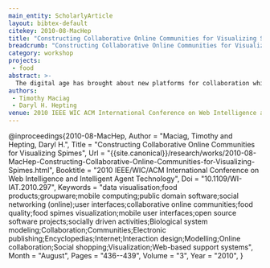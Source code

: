 ```yaml
---
main_entity: ScholarlyArticle
layout: bibtex-default
citekey: 2010-08-MacHep
title: "Constructing Collaborative Online Communities for Visualizing Spimes (2010)"
breadcrumb: "Constructing Collaborative Online Communities for Visualizing Spimes (2010)"
category: workshop
projects:
 - food
abstract: >-
  The digital age has brought about new platforms for collaboration which have provided interesting and effective ways of enabling people to engage in a wide variety of socially-driven activities. One only needs to observe the many free/libre open source software projects on the web, where millions of connected individuals actively participate in the development and deployment of a wide range of software applications and tools. For many of us, there is a great appeal to this ideology, one comprising of a more transparent and open culture of collaboration. Such activities encourage freedom and shared learning which could be considered essential to human growth and innovation. In this paper we describe research with such goals. Specific to our research includes the development of online and mobile user interfaces for the visualization of food ''spimes'' (informationally-rich food-based data), seeking to understand how best to enable and encourage people to share information/knowledge, visualize/compare choices, and understand different aspects of food quality. By democratizing food knowledge in such respects, it is the goal that we develop a more satisfying food culture, enabling people to collectively realize more healthy, socially acceptable, environmentally friendly, and cost-effective food choices.
authors:
 - Timothy Maciag
 - Daryl H. Hepting
venue: 2010 IEEE WIC ACM International Conference on Web Intelligence and Intelligent Agent Technology
---
```

@inproceedings{2010-08-MacHep,
	Author =  "Maciag, Timothy and Hepting, Daryl H.",
	Title =  "Constructing Collaborative Online Communities for Visualizing Spimes",
	Url = \"{{site.canonical}}/research/works/2010-08-MacHep-Constructing-Collaborative-Online-Communities-for-Visualizing-Spimes.html\",
	Booktitle =  "2010 IEEE/WIC/ACM International Conference on Web Intelligence and Intelligent Agent Technology",
	Doi =  "10.1109/WI-IAT.2010.297",
	Keywords =  "data visualisation;food products;groupware;mobile computing;public domain software;social networking (online);user interfaces;collaborative online communities;food quality;food spimes visualization;mobile user interfaces;open source software projects;socially driven activities;Biological system modeling;Collaboration;Communities;Electronic publishing;Encyclopedias;Internet;Interaction design;Modelling;Online collaboration;Social shopping;Visualization;Web-based support systems",
	Month =  "August",
	Pages =  "436--439",
	Volume =  "3",
	Year =  "2010",
}

